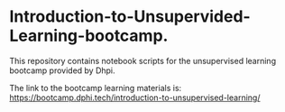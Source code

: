 # Introduction-to-Unsupervided-Learning-bootcamp.
This repository contains notebook scripts for the unsupervised learning bootcamp provided by Dhpi.

The link to the bootcamp learning materials is: https://bootcamp.dphi.tech/introduction-to-unsupervised-learning/
